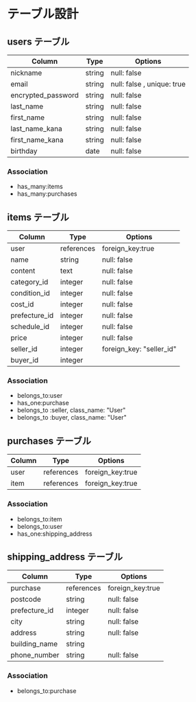 # テーブル設計

## users テーブル

| Column             | Type   | Options                    |
| ------------------ | ------ | -------------------------- |
| nickname           | string | null: false                |
| email              | string | null: false , unique: true |
| encrypted_password | string | null: false                |
| last_name          | string | null: false                |
| first_name         | string | null: false                |
| last_name_kana     | string | null: false                |
| first_name_kana    | string | null: false                |
| birthday           | date   | null: false                |

### Association

- has_many:items
- has_many:purchases

## items テーブル

| Column        | Type       | Options                  |
| ------------- | ---------- | ------------------------ |
| user          | references | foreign_key:true         |
| name          | string     | null: false              |
| content       | text       | null: false              |
| category_id   | integer    | null: false              |
| condition_id  | integer    | null: false              |
| cost_id       | integer    | null: false              |
| prefecture_id | integer    | null: false              |
| schedule_id   | integer    | null: false              |
| price         | integer    | null: false              |
| seller_id     | integer    | foreign_key: "seller_id" |
| buyer_id      | integer    |                          |

### Association

- belongs_to:user
- has_one:purchase
- belongs_to :seller, class_name: "User"
- belongs_to :buyer, class_name: "User"

## purchases テーブル

| Column | Type       | Options          |
| ------ | ---------- | ---------------- |
| user   | references | foreign_key:true |
| item   | references | foreign_key:true |

### Association

- belongs_to:item
- belongs_to:user
- has_one:shipping_address

## shipping_address テーブル

| Column        | Type       | Options          |
| ------------- | ---------- | ---------------- |
| purchase      | references | foreign_key:true |
| postcode      | string     | null: false      |
| prefecture_id | integer    | null: false      |
| city          | string     | null: false      |
| address       | string     | null: false      |
| building_name | string     |                  |
| phone_number  | string     | null: false      |

### Association

- belongs_to:purchase
